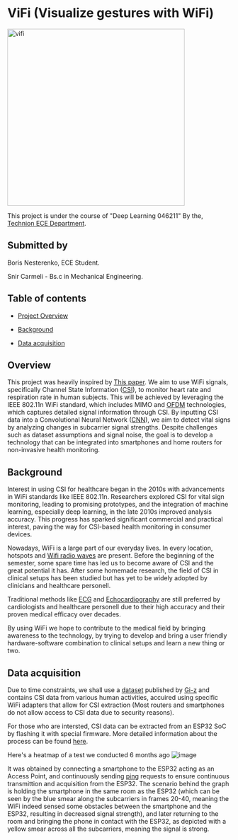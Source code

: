 # ViFi (Visualize gestures with WiFi)
<img src="https://github.com/user-attachments/assets/d2bca8d5-6e5f-4240-9033-10ef52e83c3a" alt="vifi" width="400" height="400">

This project is under the course of "Deep Learning 046211" By the, [Technion ECE Department](https://ece.technion.ac.il/).

## Submitted by 
Boris Nesterenko, ECE Student.

Snir Carmeli - Bs.c in Mechanical Engineering.

## Table of contents
- [Project Overview](https://github.com/BorisNes/ViFi/tree/main?tab=readme-ov-file#overview)

- [Background](https://github.com/BorisNes/ViFi/tree/main?tab=readme-ov-file#overview)

- [Data acquisition](https://github.com/BorisNes/ViFi/blob/main/README.md#data-acquisition)

## Overview
This project was heavily inspired by [This paper](https://arxiv.org/pdf/2207.07859).
We aim to use WiFi signals, specifically Channel State Information ([CSI](https://en.wikipedia.org/wiki/Channel_state_information)), to monitor heart rate and respiration rate in human subjects. 
This will be achieved by leveraging the IEEE 802.11n WiFi standard, which includes MIMO and [OFDM](https://en.wikipedia.org/wiki/Orthogonal_frequency-division_multiplexing) technologies, which captures detailed signal information through CSI. 
By inputting CSI data into a Convolutional Neural Network ([CNN](https://en.wikipedia.org/wiki/Convolutional_neural_network)), we aim to detect vital signs by analyzing changes in subcarrier signal strengths. 
Despite challenges such as dataset assumptions and signal noise, the goal is to develop a technology that can be integrated into smartphones and home routers for non-invasive health monitoring.

## Background

Interest in using CSI for healthcare began in the 2010s with advancements in WiFi standards like IEEE 802.11n. Researchers explored CSI for vital sign monitoring, leading to promising prototypes, and the integration of machine learning, especially deep learning, in the late 2010s improved analysis accuracy. This progress has sparked significant commercial and practical interest, paving the way for CSI-based health monitoring in consumer devices.

Nowadays, WiFi is a large part of our everyday lives. In every location, hotspots and [Wifi radio waves](https://en.wikipedia.org/wiki/Wi-Fi#Waveband) are present.
Before the beginning of the semester, some spare time has led us to become aware of CSI and the great potential it has. After some homemade research, the field of CSI in clinical setups has been studied but has yet to be widely adopted by clinicians and healthcare personell. 

Traditional methods like [ECG](https://en.wikipedia.org/wiki/Electrocardiography) and [Echocardiography](https://en.wikipedia.org/wiki/Echocardiography) are still preferred by cardiologists and healthcare personell due to their high accuracy and their proven medical efficacy over decades.

By using WiFi we hope to contribute to the medical field by bringing awareness to the technology, by trying to develop and bring a user friendly hardware-software combination to clinical setups and learn a new thing or two.

## Data acquisition

Due to time constraints, we shall use a [dataset](https://github.com/Gi-z/CSI-Data/tree/main/Internal/intel/Heart%20Rate) published by [Gi-z](https://github.com/Gi-z) and contains CSI data from various human activities, accuired using specific WiFi adapters that allow for CSI extraction (Most routers and smartphones do not allow access to CSI data due to security reasons).

For those who are intersted, CSI data can be extracted from an ESP32 SoC by flashing it with special firmware. More detailed information about the process can be found [here](https://stevenmhernandez.github.io/ESP32-CSI-Tool/). 

Here's a heatmap of a test we conducted 6 months ago ![image](https://github.com/user-attachments/assets/a83df65f-366f-44df-81ab-bc23c47e7df4)

It was obtained by connecting a smartphone to the ESP32 acting as an Access Point, and continuously sending [ping](https://en.wikipedia.org/wiki/Ping_(networking_utility)) requests to ensure continuous transmittion and acquisition from the ESP32. The scenario behind the graph is holding the smartphone in the same room as the ESP32 (which can be seen by the blue smear along the subcarriers in frames 20-40, meaning the WiFi indeed sensed some obstacles between the smartphone and the ESP32, resulting in decreased signal strength), and later returning to the room and bringing the phone in contact with the ESP32, as depicted with a yellow smear across all the subcarriers, meaning the signal is strong.

